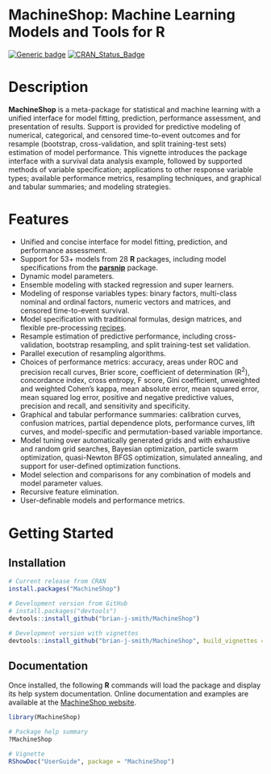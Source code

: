 MachineShop: Machine Learning Models and Tools for R
================

[![Generic
badge](https://img.shields.io/badge/docs-online-green.svg)](https://brian-j-smith.github.io/MachineShop/)
[![CRAN_Status_Badge](http://www.r-pkg.org/badges/version/MachineShop)](https://CRAN.R-project.org/package=MachineShop)

# Description

**MachineShop** is a meta-package for statistical and machine learning
with a unified interface for model fitting, prediction, performance
assessment, and presentation of results. Support is provided for
predictive modeling of numerical, categorical, and censored
time-to-event outcomes and for resample (bootstrap, cross-validation,
and split training-test sets) estimation of model performance. This
vignette introduces the package interface with a survival data analysis
example, followed by supported methods of variable specification;
applications to other response variable types; available performance
metrics, resampling techniques, and graphical and tabular summaries; and
modeling strategies.

# Features

-   Unified and concise interface for model fitting, prediction, and
    performance assessment.
-   Support for 53+ models from 28 **R** packages, including model
    specifications from the
    [**parsnip**](https://parsnip.tidymodels.org/) package.
-   Dynamic model parameters.
-   Ensemble modeling with stacked regression and super learners.
-   Modeling of response variables types: binary factors, multi-class
    nominal and ordinal factors, numeric vectors and matrices, and
    censored time-to-event survival.
-   Model specification with traditional formulas, design matrices, and
    flexible pre-processing [recipes](https://recipes.tidymodels.org/).
-   Resample estimation of predictive performance, including
    cross-validation, bootstrap resampling, and split training-test set
    validation.
-   Parallel execution of resampling algorithms.
-   Choices of performance metrics: accuracy, areas under ROC and
    precision recall curves, Brier score, coefficient of determination
    (R<sup>2</sup>), concordance index, cross entropy, F score, Gini
    coefficient, unweighted and weighted Cohen’s kappa, mean absolute
    error, mean squared error, mean squared log error, positive and
    negative predictive values, precision and recall, and sensitivity
    and specificity.
-   Graphical and tabular performance summaries: calibration curves,
    confusion matrices, partial dependence plots, performance curves,
    lift curves, and model-specific and permutation-based variable
    importance.
-   Model tuning over automatically generated grids and with exhaustive
    and random grid searches, Bayesian optimization, particle swarm
    optimization, quasi-Newton BFGS optimization, simulated annealing,
    and support for user-defined optimization functions.
-   Model selection and comparisons for any combination of models and
    model parameter values.
-   Recursive feature elimination.
-   User-definable models and performance metrics.

# Getting Started

## Installation

``` r
# Current release from CRAN
install.packages("MachineShop")

# Development version from GitHub
# install.packages("devtools")
devtools::install_github("brian-j-smith/MachineShop")

# Development version with vignettes
devtools::install_github("brian-j-smith/MachineShop", build_vignettes = TRUE)
```

## Documentation

Once installed, the following **R** commands will load the package and
display its help system documentation. Online documentation and examples
are available at the [MachineShop
website](https://brian-j-smith.github.io/MachineShop/).

``` r
library(MachineShop)

# Package help summary
?MachineShop

# Vignette
RShowDoc("UserGuide", package = "MachineShop")
```
